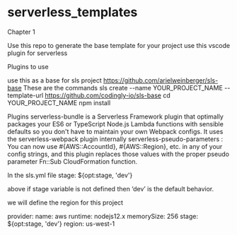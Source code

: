 # serverless_templates
Chapter 1

Use this repo to generate the base template for your project 
use this vscode plugin for serverless

Plugins to use 

use this as a base for sls project 
https://github.com/arielweinberger/sls-base
These are the commands 
sls create --name YOUR_PROJECT_NAME --template-url https://github.com/codingly-io/sls-base
cd YOUR_PROJECT_NAME
npm install

Plugins 
serverless-bundle is a Serverless Framework plugin that optimally packages your ES6 or TypeScript Node.js Lambda functions with sensible defaults so you don't have to maintain your own Webpack configs. It uses the serverless-webpack plugin internally
serverless-pseudo-parameters : You can now use #{AWS::AccountId}, #{AWS::Region}, etc. in any of your config strings, and this plugin replaces those values with the proper pseudo parameter Fn::Sub CloudFormation function.

In the sls.yml file 
 stage: ${opt:stage, 'dev'}

above if stage variable is not defined then ‘dev’ is the default behavior.

we will define the region for this project 


provider:
 name: aws
 runtime: nodejs12.x
 memorySize: 256
 stage: ${opt:stage, 'dev'}
 region: us-west-1


